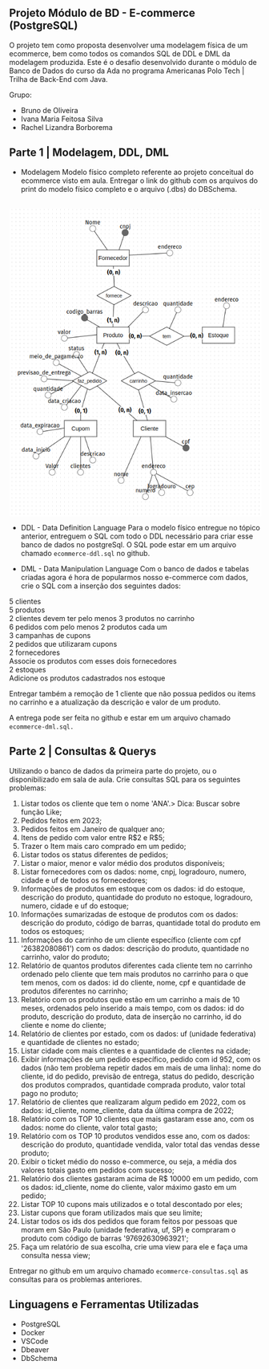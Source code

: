 ## Projeto Módulo de BD - E-commerce (PostgreSQL)

O projeto tem como proposta desenvolver uma modelagem física de um ecommerce, bem como todos os comandos SQL de DDL e DML da modelagem produzida. Este é o desafio desenvolvido durante o módulo de Banco de Dados do curso da Ada no programa Americanas Polo Tech | Trilha de Back-End com Java.

Grupo:
* Bruno de Oliveira
* Ivana Maria Feitosa Silva
* Rachel Lizandra Borborema

## Parte 1 | Modelagem, DDL, DML

* Modelagem
Modelo físico completo referente ao projeto conceitual do ecommerce visto em aula. Entregar o link do github com os arquivos do print do modelo físico completo e o arquivo (.dbs) do DBSchema.

<div style="display: inline_block"><br>
  <img align="center" src="https://github.com/viniciusCornieri/ada-turma-926-bd-po-001/blob/main/modelo_conceitual.png?raw=true" />
<div>

* DDL - Data Definition Language
Para o modelo físico entregue no tópico anterior, entreguem o SQL com todo o DDL necessário para criar esse banco de dados no postgreSql. O SQL pode estar em um arquivo chamado `ecommerce-ddl.sql` no github.

* DML - Data Manipulation Language
Com o banco de dados e tabelas criadas agora é hora de popularmos nosso e-commerce com dados, crie o SQL com a inserção dos seguintes dados: <br>

5 clientes<br>
5 produtos<br>
2 clientes devem ter pelo menos 3 produtos no carrinho<br>
6 pedidos com pelo menos 2 produtos cada um<br>
3 campanhas de cupons<br>
    2 pedidos que utilizaram cupons<br>
2 fornecedores<br>
    Associe os produtos com esses dois fornecedores<br>
2 estoques<br>
    Adicione os produtos cadastrados nos estoque<br>

Entregar também a remoção de 1 cliente que não possua pedidos ou items no carrinho e a atualização da descrição e valor de um produto. 

A entrega pode ser feita no github e estar em um arquivo chamado `ecommerce-dml.sql.`

## Parte 2 | Consultas & Querys
Utilizando o banco de dados da primeira parte do projeto, ou o disponibilizado em sala de aula. Crie consultas SQL para os seguintes problemas:
<ol>
<li>Listar todos os cliente que tem o nome 'ANA'.> Dica: Buscar sobre função Like;</li>
<li>Pedidos feitos em 2023;</li>
<li>Pedidos feitos em Janeiro de qualquer ano;</li>
<li>Itens de pedido com valor entre R$2 e R$5;</li>
<li>Trazer o Item mais caro comprado em um pedido;</li>
<li>Listar todos os status diferentes de pedidos;</li>
<li>Listar o maior, menor e valor médio dos produtos disponíveis;</li>
<li>Listar fornecedores com os dados: nome, cnpj, logradouro, numero, cidade e uf de todos os fornecedores;</li>
<li>Informações de produtos em estoque com os dados: id do estoque, descrição do produto, quantidade do produto no estoque, logradouro, numero, cidade e uf do estoque;</li>
<li>Informações sumarizadas de estoque de produtos com os dados: descrição do produto, código de barras, quantidade total do produto em todos os estoques;</li>
<li>Informações do carrinho de um cliente específico (cliente com cpf '26382080861') com os dados: descrição do produto, quantidade no carrinho, valor do produto;</li>
<li>Relatório de quantos produtos diferentes cada cliente tem no carrinho ordenado pelo cliente que tem mais produtos no carrinho para o que tem menos, com os dados: id do cliente, nome, cpf e quantidade de produtos diferentes no carrinho;</li>
<li>Relatório com os produtos que estão em um carrinho a mais de 10 meses, ordenados pelo inserido a mais tempo, com os dados: id do produto, descrição do produto, data de inserção no carrinho, id do cliente e nome do cliente;</li>
<li>Relatório de clientes por estado, com os dados: uf (unidade federativa) e quantidade de clientes no estado;</li>
<li>Listar cidade com mais clientes e a quantidade de clientes na cidade;</li>
<li>Exibir informações de um pedido específico, pedido com id 952, com os dados (não tem problema repetir dados em mais de uma linha): nome do cliente, id do pedido, previsão de entrega, status do pedido, descrição dos produtos comprados, quantidade comprada produto, valor total pago no produto;</li>
<li>Relatório de clientes que realizaram algum pedido em 2022, com os dados: id_cliente, nome_cliente, data da última compra de 2022;</li>
<li>Relatório com os TOP 10 clientes que mais gastaram esse ano, com os dados: nome do cliente, valor total gasto;</li>
<li>Relatório com os TOP 10 produtos vendidos esse ano, com os dados: descrição do produto, quantidade vendida, valor total das vendas desse produto;</li>
<li>Exibir o ticket médio do nosso e-commerce, ou seja, a média dos valores totais gasto em pedidos com sucesso;</li>
<li>Relatório dos clientes gastaram acima de R$ 10000 em um pedido, com os dados: id_cliente, nome do cliente, valor máximo gasto em um pedido;</li>
<li>Listar TOP 10 cupons mais utilizados e o total descontado por eles;</li>
<li>Listar cupons que foram utilizados mais que seu limite;</li>
<li>Listar todos os ids dos pedidos que foram feitos por pessoas que moram em São Paulo (unidade federativa, uf, SP) e compraram o produto com código de barras '97692630963921';</li>
<li>Faça um relatório de sua escolha, crie uma view para ele e faça uma consulta nessa view;</li>
</ol>

Entregar no github em um arquivo chamado `ecommerce-consultas.sql` as consultas para os problemas anteriores.

## Linguagens e Ferramentas Utilizadas

* PostgreSQL
* Docker
* VSCode
* Dbeaver
* DbSchema

